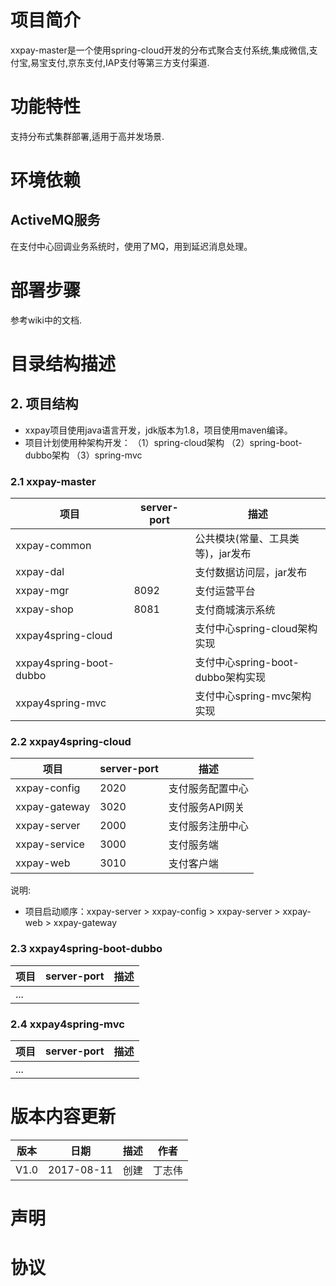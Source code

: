 #


# 项目简介
xxpay-master是一个使用spring-cloud开发的分布式聚合支付系统,集成微信,支付宝,易宝支付,京东支付,IAP支付等第三方支付渠道.

# 功能特性
支持分布式集群部署,适用于高并发场景.

# 环境依赖
## ActiveMQ服务
在支付中心回调业务系统时，使用了MQ，用到延迟消息处理。

# 部署步骤
参考wiki中的文档.

# 目录结构描述
## 2. 项目结构

- xxpay项目使用java语言开发，jdk版本为1.8，项目使用maven编译。
- 项目计划使用种架构开发：
（1）spring-cloud架构
（2）spring-boot-dubbo架构
（3）spring-mvc

### 2.1 xxpay-master
| 项目  | server-port | 描述
|---|---|---
|xxpay-common |  | 公共模块(常量、工具类等)，jar发布
|xxpay-dal |  | 支付数据访问层，jar发布
|xxpay-mgr | 8092 | 支付运营平台
|xxpay-shop | 8081 | 支付商城演示系统
|xxpay4spring-cloud |  | 支付中心spring-cloud架构实现
|xxpay4spring-boot-dubbo |  | 支付中心spring-boot-dubbo架构实现
|xxpay4spring-mvc |  | 支付中心spring-mvc架构实现
### 2.2 xxpay4spring-cloud
| 项目  | server-port | 描述
|---|---|---
|xxpay-config | 2020 | 支付服务配置中心
|xxpay-gateway | 3020 | 支付服务API网关
|xxpay-server | 2000 | 支付服务注册中心
|xxpay-service | 3000 | 支付服务端
|xxpay-web | 3010 | 支付客户端

说明:

- 项目启动顺序：xxpay-server > xxpay-config > xxpay-server > xxpay-web > xxpay-gateway

### 2.3 xxpay4spring-boot-dubbo
| 项目  | server-port | 描述
|---|---|---
|... |  |
### 2.4 xxpay4spring-mvc
| 项目  | server-port | 描述
|---|---|---
|... |  |


# 版本内容更新

版本 |日期 |描述 |作者
------- | ------- | ------- | -------
V1.0 |2017-08-11 |创建 |丁志伟

# 声明
# 协议


